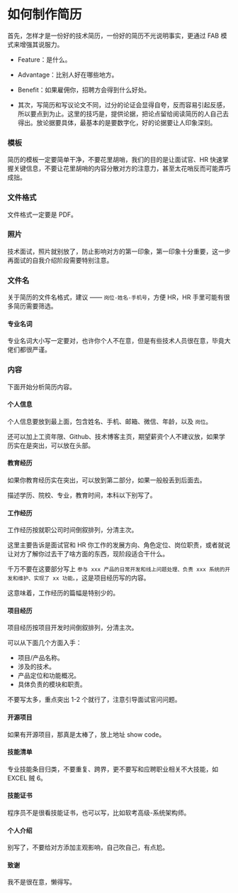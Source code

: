 # 如何制作简历

首先，怎样才是一份好的技术简历，一份好的简历不光说明事实，更通过 FAB 模式来增强其说服力。

- Feature：是什么。
- Advantage：比别人好在哪些地方。
- Benefit：如果雇佣你，招聘方会得到什么好处。

- 其次，写简历和写议论文不同，过分的论证会显得自夸，反而容易引起反感，所以要点到为止。这里的技巧是，提供论据，把论点留给阅读简历的人自己去得出。放论据要具体，最基本的是要数字化，好的论据要让人印象深刻。

### 模板

简历的模板一定要简单干净，不要花里胡哨，我们的目的是让面试官、HR 快速掌握关键信息，不要让花里胡哨的内容分散对方的注意力，甚至太花哨反而可能弄巧成拙。

### 文件格式

文件格式一定要是 PDF。

### 照片

技术面试，照片就别放了，防止影响对方的第一印象，第一印象十分重要，这一步再面试的自我介绍阶段需要特别注意。

### 文件名

关于简历的文件名格式，建议 —— `岗位-姓名-手机号`，方便 HR，HR 手里可能有很多简历需要筛选。

#### 专业名词

专业名词大小写一定要对，也许你个人不在意，但是有些技术人员很在意，毕竟大佬们都很严谨。

### 内容

下面开始分析简历内容。

#### 个人信息

个人信息要放到最上面，包含姓名、手机、邮箱、微信、年龄，以及 `岗位`。

还可以加上工资年限、Github、技术博客主页，期望薪资个人不建议放，如果学历实在是突出，可以放在头部。

#### 教育经历

如果你教育经历实在突出，可以放到第二部分，如果一般般丢到后面去。

描述学历、院校、专业，教育时间，本科以下别写了。

#### 工作经历

工作经历按就职公司时间倒叙排列，分清主次。

这里主要告诉是面试官和 HR 你工作的发展方向、角色定位、岗位职责，或者就说让对方了解你过去干了啥方面的东西，现阶段适合干什么。

千万不要在这要部分写上 `参与 xxx 产品的日常开发和线上问题处理、负责 xxx 系统的开发和维护、实现了 xx 功能。`，这是项目经历写的内容。

这意味着，工作经历的篇幅是特别少的。

#### 项目经历

项目经历按项目开发时间倒叙排列，分清主次。

可以从下面几个方面入手：

- 项目/产品名称。
- 涉及的技术。
- 产品定位和功能概况。
- 具体负责的模块和职责。

不要写太多，重点突出 1-2 个就行了，注意引导面试官问问题。

#### 开源项目

如果有开源项目，那真是太棒了，放上地址 show code。

#### 技能清单

专业技能条目归类，不要重复、跨界，更不要写和应聘职业相关不大技能，如 EXCEL 贼 6。

#### 技能证书

程序员不是很看技能证书，也可以写，比如软考高级-系统架构师。

#### 个人介绍

别写了，不要给对方添加主观影响，自己吹自己，有点尬。

#### 致谢

我不是很在意，懒得写。